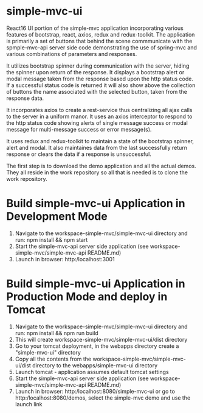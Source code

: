 # simple-mvc-ui

React16 UI portion of the simple-mvc application incorporating various features of bootstrap, react, axios, redux and redux-toolkit.  The application is primarily a set of 
buttons that behind the scene commmunicate with the spmple-mvc-api server side code demonstrating the use of spring-mvc and various combinations of parameters and responses.  

It utilizes bootstrap spinner during communication with the server, hiding the spinner upon return of the response.  It displays a bootstrap alert or modal message taken from the 
response based upon the http status code.  If a successful status code is returned it will also show above the collection of buttons the name associated with the selected button, taken from the response data.

It incorporates axios to create a rest-service thus centralizing all ajax calls to the server in a uniform manor.  It uses an axios interceptor to respond to the http status code
showing alerts of single message success or modal message for multi-message success or error message(s).

It uses redux and redux-toolkit to maintain a state of the bootstrap spinner, alert and modal.  It also maintaines data from the last successfully return response or clears the 
data if a response is unsuccessful.

The first step is to download the demo application and all the actual demos. They all reside in the work repository so all that is needed is to clone the work repository.

# Build simple-mvc-ui Application in Development Mode
1. Navigate to the workspace-simple-mvc/simple-mvc-ui directory and run: npm install && npm start
2. Start the simple-mvc-api server side application (see workspace-simple-mvc/simple-mvc-api README.md)
3. Launch in browser: http:/localhost:3001 

# Build simple-mvc-ui Application in Production Mode and deploy in Tomcat
1. Navigate to the workspace-simple-mvc/simple-mvc-ui directory and run: npm install && npm run build
2. This will create workspace-simple-mvc/simple-mvc-ui/dist directory
3. Go to your tomcat deployment, in the webapps directory create a "simple-mvc-ui" directory 
4. Copy all the contents from the workspace-simple-mvc/simple-mvc-ui/dist directory to the webapps/simple-mvc-ui directory
5. Launch tomcat - application assumes default tomcat settings
6. Start the simple-mvc-api server side application (see workspace-simple-mvc/simple-mvc-api README.md)
7. Launch in browser: http:/localhost:8080/simple-mvc-ui or go to http:/localhost:8080/demos, select the simple-mvc demo and use the launch link

